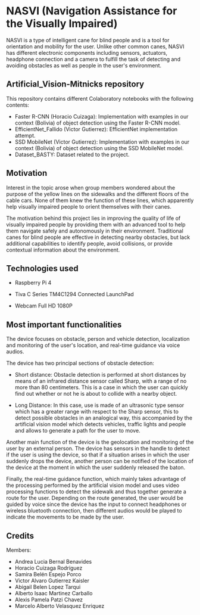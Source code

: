 # NASVI (Navigation Assistance for the Visually Impaired)
NASVI is a type of intelligent cane for blind people and is a tool for orientation and mobility for the user. Unlike other common canes, NASVI has different electronic components including sensors, actuators, headphone connection and a camera to fulfill the task of detecting and avoiding obstacles as well as people in the user's environment.

## Artificial_Vision-Mitnicks repository

This repository contains different Colaboratory notebooks with the following contents:

* Faster R-CNN (Horacio Cuizaga): Implementation with examples in our context (Bolivia) of object detection using the Faster R-CNN model.
* EfficientNet_Fallido (Victor Gutierrez): EfficientNet implementation attempt.
* SSD MobileNet (Victor Gutierrez): Implementation with examples in our context (Bolivia) of object detection using the SSD MobileNet model.
* Dataset_BASTY: Dataset related to the project.

## Motivation

Interest in the topic arose when group members wondered about the purpose of the yellow lines on the sidewalks and the different floors of the cable cars. None of them knew the function of these lines, which apparently help visually impaired people to orient themselves with their canes.

The motivation behind this project lies in improving the quality of life of visually impaired people by providing them with an advanced tool to help them navigate safely and autonomously in their environment. Traditional canes for blind people are effective in detecting nearby obstacles, but lack additional capabilities to identify people, avoid collisions, or provide contextual information about the environment. 

## Technologies used

* Raspberry Pi 4

* Tiva C Series TM4C1294 Connected LaunchPad

* Webcam Full HD 1080P

## Most important functionalities

The device focuses on obstacle, person and vehicle detection, localization and monitoring of the user's location, and real-time guidance via voice audios.

The device has two principal sections of obstacle detection:
* Short distance: Obstacle detection is performed at short distances by means of an infrared distance sensor called Sharp, with a range of no more than 80 centimeters. This is a case in which the user can quickly find out whether or not he is about to collide with a nearby object.

* Long Distance: In this case, use is made of an ultrasonic type sensor which has a greater range with respect to the Sharp sensor, this to detect possible obstacles in an analogical way, this accompanied by the artificial vision model which detects vehicles, traffic lights and people and allows to generate a path for the user to move.

Another main function of the device is the geolocation and monitoring of the user by an external person. The device has sensors in the handle to detect if the user is using the device, so that if a situation arises in which the user suddenly drops the device, another person can be notified of the location of the device at the moment in which the user suddenly released the baton.

Finally, the real-time guidance function, which mainly takes advantage of the processing performed by the artificial vision model and uses video processing functions to detect the sidewalk and thus together generate a route for the user. Depending on the route generated, the user would be guided by voice since the device has the input to connect headphones or wireless bluetooth connection, then different audios would be played to indicate the movements to be made by the user.

## Credits

Members:
* Andrea Lucia Bernal Benavides
* Horacio Cuizaga Rodríguez
* Samira Belén Espejo Porco
* Victor Alvaro Gutierrez Kaisler
* Abigail Belen Lopez Tarqui
* Alberto Isaac Martinez Carballo
* Alexis Pamela Patzi Chavez
* Marcelo Alberto Velasquez Enriquez
